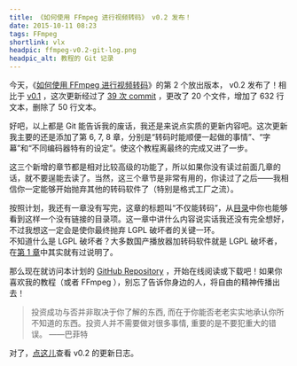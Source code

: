 ```yaml
---
title: 《如何使用 FFmpeg 进行视频转码》 v0.2 发布！
date: 2015-10-11 08:23
tags: FFmpeg
shortlink: vlx
headpic: ffmpeg-v0.2-git-log.png
headpic_alt: 教程的 Git 记录
---
```


今天，《[如何使用 FFmpeg 进行视频转码][repo]》的第 2 个放出版本， v0.2 发布了！相比于 [v0.1][] ，这次更新经过了 [39 次 commit][compare] ，更改了 20 个文件，增加了 632 行文本，删除了 50 行文本。

<!--more-->

好吧，以上都是 Git 能告诉我的废话，我还是来说点实质的更新内容吧。这次更新我主要的还是添加了第 6, 7, 8 章，分别是“转码时能顺便一起做的事情”、“字幕”和“不同编码器特有的设定”。使这个教程离最终的完成又进了一步。

这三个新增的章节都是相对比较高级的功能了，所以如果你没有读过前面几章的话，就不要逞能去读了。当然，这三个章节是非常有用的，你读过了之后——我相信你一定能够开始抛弃其他的转码软件了（特别是格式工厂之流）。

按照计划，我还有一章没有写完，这章的标题叫“不仅能转码”，从[目录][toc]中你也能够看到这样一个没有链接的目录项。这一章中讲什么内容说实话我还没有完全想好，不过我想这一定会是使你最终抛弃 LGPL 破坏者的关键一环。  
不知道什么是 LGPL 破坏者？大多数国产播放器加转码软件就是 LGPL 破坏者，在[第 1 章][chapter 1]中其实就有过说明了。

那么现在就访问本计划的 [GitHub Repository][repo] ，开始在线阅读或下载吧！如果你喜欢我的教程（或者 FFmpeg ），别忘了告诉你身边的人，将自由的精神传播出去！

>   投资成功与否并非取决于你了解的东西, 而在于你能否老老实实地承认你所不知道的东西。投资人并不需要做对很多事情, 重要的是不要犯重大的错误。    ——巴菲特

对了，[点这儿][release notes]查看 v0.2 的更新日志。

[repo]: https://github.com/FiveYellowMice/how-to-convert-videos-with-ffmpeg-zh
[v0.1]: https://fiveyellowmice.github.io/posts/2015/09/how-ffmpeg-convert-release-0-1.html
[compare]: https://github.com/FiveYellowMice/how-to-convert-videos-with-ffmpeg-zh/compare/v0.1...v0.2
[toc]: https://github.com/FiveYellowMice/how-to-convert-videos-with-ffmpeg-zh/blob/master/index.md
[chapter 1]: https://github.com/FiveYellowMice/how-to-convert-videos-with-ffmpeg-zh/blob/master/01-write-in-front.md
[release notes]: https://github.com/FiveYellowMice/how-to-convert-videos-with-ffmpeg-zh/releases/tag/v0.2
